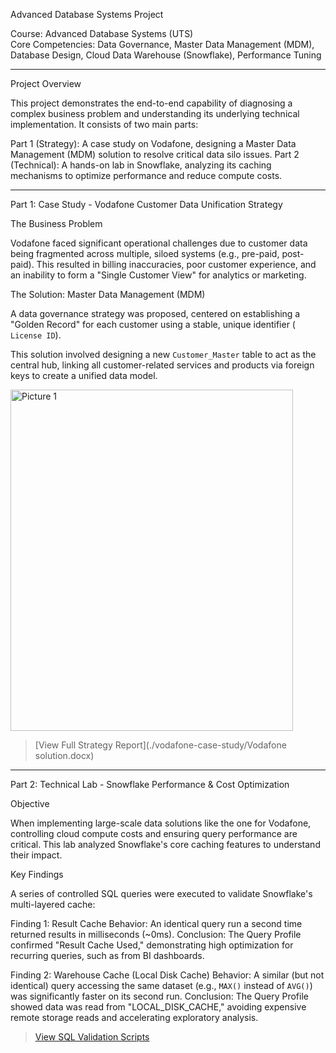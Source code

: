   Advanced Database Systems Project

 Course:  Advanced Database Systems (UTS)  
 Core Competencies:  Data Governance, Master Data Management (MDM), Database Design, Cloud Data Warehouse (Snowflake), Performance Tuning

---

  Project Overview

This project demonstrates the end-to-end capability of diagnosing a complex business problem and understanding its underlying technical implementation. It consists of two main parts:

   Part 1 (Strategy):  A case study on Vodafone, designing a Master Data Management (MDM) solution to resolve critical data silo issues.
   Part 2 (Technical):  A hands-on lab in Snowflake, analyzing its caching mechanisms to optimize performance and reduce compute costs.

---

  Part 1: Case Study - Vodafone Customer Data Unification Strategy


   The Business Problem

Vodafone faced significant operational challenges due to customer data being fragmented across multiple, siloed systems (e.g., pre-paid, post-paid). This resulted in billing inaccuracies, poor customer experience, and an inability to form a "Single Customer View" for analytics or marketing.

   The Solution: Master Data Management (MDM)

A data governance strategy was proposed, centered on establishing a "Golden Record" for each customer using a stable, unique identifier ( `License ID`).

This solution involved designing a new `Customer_Master` table to act as the central hub, linking all customer-related services and products via foreign keys to create a unified data model.


<img width="452" height="546" alt="Picture 1" src="https://github.com/user-attachments/assets/008e1a50-af7b-497b-9828-dea7bbfb2fe4" />


>  [View Full Strategy Report](./vodafone-case-study/Vodafone solution.docx)   

---

  Part 2: Technical Lab - Snowflake Performance & Cost Optimization

   Objective

When implementing large-scale data solutions like the one for Vodafone, controlling cloud compute costs and ensuring query performance are critical. This lab analyzed Snowflake's core caching features to understand their impact.

   Key Findings

A series of controlled SQL queries were executed to validate Snowflake's multi-layered cache:

   Finding 1: Result Cache 
       Behavior:  An identical query run a second time returned results in milliseconds (~0ms).
       Conclusion:  The Query Profile confirmed "Result Cache Used," demonstrating high optimization for recurring queries, such as from BI dashboards.

   Finding 2: Warehouse Cache (Local Disk Cache) 
       Behavior:  A  similar  (but not identical) query accessing the same dataset (e.g., `MAX()` instead of `AVG()`) was significantly faster on its second run.
       Conclusion:  The Query Profile showed data was read from "LOCAL_DISK_CACHE," avoiding expensive remote storage reads and accelerating exploratory analysis.

>  [View SQL Validation Scripts](./snowflake-labs/)  

